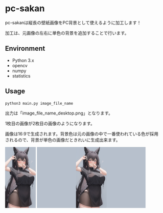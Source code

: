 # pc-sakan
pc-sakanは縦長の壁紙画像をPC背景として使えるように加工します！

加工は、元画像の左右に単色の背景を追加することで行います。

## Environment
- Python 3.x
- opencv
- numpy
- statistics
## Usage
`python3 main.py image_file_name`

出力は「image_file_name_desktop.png」となります。

1枚目の画像が2枚目の画像のようになります。

画像は16:9で生成されます。背景色は元の画像の中で一番使われている色が採用されるので、背景が単色の画像だときれいに生成出来ます。

<img height="200" src="demo.png"> <img height="200" src="demo_desktop.png">